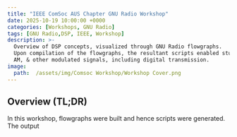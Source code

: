 ```yaml
---
title: "IEEE ComSoc AUS Chapter GNU Radio Workshop"
date: 2025-10-19 10:00:00 +0000
categories: [Workshops, GNU Radio]
tags: [GNU Radio,DSP, IEEE, Workshop]
description: >-
  Overview of DSP concepts, visualized through GNU Radio flowgraphs. 
  Upon compilation of the flowgraphs, the resultant scripts enabled students to receive WBFM, 
  AM, & other modulated signals, including digital transmission.
image:
  path:  /assets/img/Comsoc Workshop/Workshop Cover.png
---
```

## Overview (TL;DR)
In this workshop, flowgraphs were built and hence scripts were generated. The output 